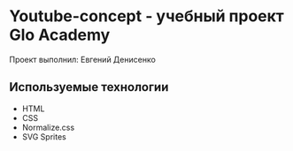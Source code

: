 # Youtube-concept - учебный проект Glo Academy
Проект выполнил: Евгений Денисенко

## Используемые технологии
- HTML
- CSS
- Normalize.css
- SVG Sprites
